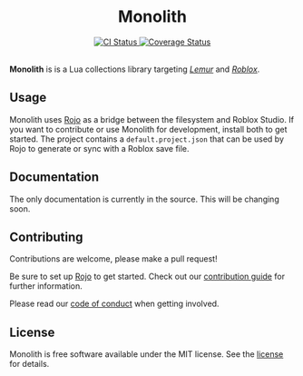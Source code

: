 <div align="center">
	<h1>Monolith</h1>
</div>
<div align="center">
	<a href="https://github.com/LastTalon/Monolith/actions">
		<img src="https://github.com/LastTalon/Monolith/workflows/CI/badge.svg" alt="CI Status">
	</a>
	<a href="https://coveralls.io/github/LastTalon/Monolith?branch=master">
		<img src="https://coveralls.io/repos/github/LastTalon/Monolith/badge.svg?branch=master" alt="Coverage Status">
	</a>
</div>
<br>

**Monolith** is is a Lua collections library targeting
*[Lemur](https://github.com/LPGhatguy/lemur)* and
*[Roblox](https://www.roblox.com/)*.

## Usage
Monolith uses [Rojo](https://rojo.space/) as a bridge between the filesystem
and Roblox Studio. If you want to contribute or use Monolith for development,
install both to get started. The project contains a `default.project.json` that
can be used by Rojo to generate or sync with a Roblox save file.

## Documentation
The only documentation is currently in the source. This will be changing soon.

## Contributing
Contributions are welcome, please make a pull request!

Be sure to set up [Rojo](https://rojo.space/) to get started. Check out our
[contribution guide](CONTRIBUTING.md) for further information.

Please read our [code of conduct](CODE_OF_CONDUCT.md) when getting involved.

## License
Monolith is free software available under the MIT license. See the
[license](LICENSE.md) for details.
